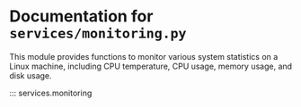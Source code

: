# Documentation for `services/monitoring.py`

This module provides functions to monitor various system statistics on a Linux machine,
including CPU temperature, CPU usage, memory usage, and disk usage.

::: services.monitoring